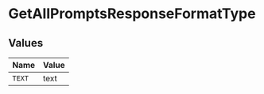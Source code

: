 # GetAllPromptsResponseFormatType


## Values

| Name   | Value  |
| ------ | ------ |
| `TEXT` | text   |